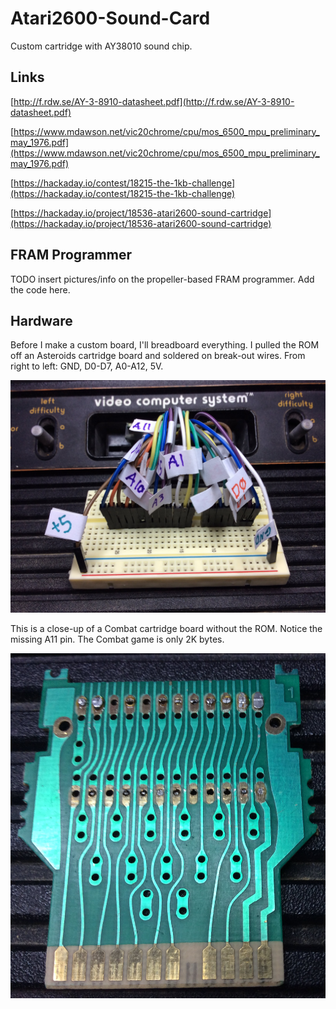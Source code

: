 # Atari2600-Sound-Card
Custom cartridge with AY38010 sound chip.

## Links

[http://f.rdw.se/AY-3-8910-datasheet.pdf](http://f.rdw.se/AY-3-8910-datasheet.pdf)

[https://www.mdawson.net/vic20chrome/cpu/mos_6500_mpu_preliminary_may_1976.pdf](https://www.mdawson.net/vic20chrome/cpu/mos_6500_mpu_preliminary_may_1976.pdf)

[https://hackaday.io/contest/18215-the-1kb-challenge](https://hackaday.io/contest/18215-the-1kb-challenge)

[https://hackaday.io/project/18536-atari2600-sound-cartridge](https://hackaday.io/project/18536-atari2600-sound-cartridge)

## FRAM Programmer
TODO insert pictures/info on the propeller-based FRAM programmer. Add the code here.

## Hardware

Before I make a custom board, I'll breadboard everything. I pulled the ROM off an Asteroids cartridge board
and soldered on break-out wires. From right to left: GND, D0-D7, A0-A12, 5V. 

![](https://github.com/topherCantrell/Atari2600-Sound-Card/blob/master/art/breakout.jpg)

This is a close-up of a Combat cartridge board without the ROM. Notice the missing A11 pin. The Combat game
is only 2K bytes.

![](https://github.com/topherCantrell/Atari2600-Sound-Card/blob/master/art/combat.jpg)


